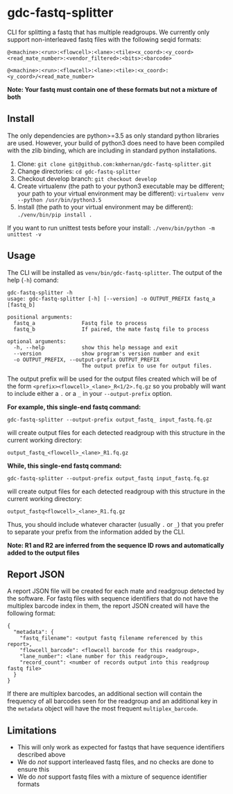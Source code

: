 # gdc-fastq-splitter

CLI for splitting a fastq that has multiple readgroups. We currently only support non-interleaved
fastq files with the following seqid formats:

`@<machine>:<run>:<flowcell>:<lane>:<tile><x_coord>:<y_coord> <read_mate_number>:<vendor_filtered>:<bits>:<barcode>`

`@<machine>:<run>:<flowcell>:<lane>:<tile>:<x_coord>:<y_coord>/<read_mate_number>`

**Note: Your fastq must contain one of these formats but not a mixture of both**

## Install

The only dependencies are python>=3.5 as only standard python libraries are used. However, your build of python3 
does need to have been compiled with the zlib binding, which are including in standard python installations.

1. Clone: `git clone git@github.com:kmhernan/gdc-fastq-splitter.git`
2. Change directories: `cd gdc-fastq-splitter`
3. Checkout develop branch: `git checkout develop`
4. Create virtualenv (the path to your python3 executable may be different; your path to your virtual environment may be different): `virtualenv venv --python /usr/bin/python3.5`
5. Install (the path to your virtual environment may be different): `./venv/bin/pip install .`

If you want to run unittest tests before your install: `./venv/bin/python -m unittest -v`

## Usage

The CLI will be installed as `venv/bin/gdc-fastq-splitter`. The output of the help (`-h`) comand:

```
gdc-fastq-splitter -h
usage: gdc-fastq-splitter [-h] [--version] -o OUTPUT_PREFIX fastq_a [fastq_b]

positional arguments:
  fastq_a               Fastq file to process
  fastq_b               If paired, the mate fastq file to process

optional arguments:
  -h, --help            show this help message and exit
  --version             show program's version number and exit
  -o OUTPUT_PREFIX, --output-prefix OUTPUT_PREFIX
                        The output prefix to use for output files.
```

The output prefix will be used for the output files created which will be of the form 
`<prefix><flowcell>_<lane>_R<1/2>.fq.gz` so you probably will want to include either a
`.` or a `_` in your `--output-prefix` option.

__For example, this single-end fastq command:__

```
gdc-fastq-splitter --output-prefix output_fastq_ input_fastq.fq.gz
```

will create output files for each detected readgroup with this structure in the current working directory:

```
output_fastq_<flowcell>_<lane>_R1.fq.gz
```

__While, this single-end fastq command:__

```
gdc-fastq-splitter --output-prefix output_fastq input_fastq.fq.gz
```

will create output files for each detected readgroup with this structure in the current working directory:

```
output_fastq<flowcell>_<lane>_R1.fq.gz
```

Thus, you should include whatever character (usually `.` or `_`) that you prefer to separate your prefix from the 
information added by the CLI.

**Note: R1 and R2 are inferred from the sequence ID rows and automatically added to the output files**

## Report JSON

A report JSON file will be created for each mate and readgroup detected by the software. For fastq files with sequence
identifiers that do not have the multiplex barcode index in them, the report JSON created will have the following
format:

```
{
  "metadata": {
    "fastq_filename": <output fastq filename referenced by this report>,
    "flowcell_barcode": <flowcell barcode for this readgroup>,
    "lane_number": <lane number for this readgroup>,
    "record_count": <number of records output into this readgroup fastq file>
  }
}
```

If there are multiplex barcodes, an additional section will contain the frequency of all barcodes seen for the
readgroup and an additional key in the `metadata` object will have the most frequent `multiplex_barcode`.

## Limitations

* This will only work as expected for fastqs that have sequence identifiers described above
* We do *not* support interleaved fastq files, and no checks are done to ensure this
* We do *not* support fastq files with a mixture of sequence identifier formats
